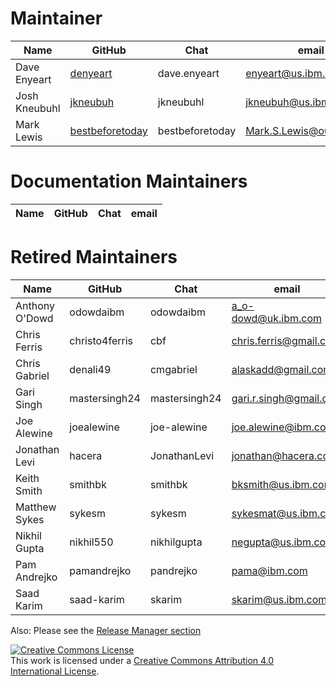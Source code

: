 Maintainer
===========

| Name            | GitHub                             | Chat            | email                      |
|-----------------|------------------------------------|-----------------|----------------------------|
| Dave Enyeart    | [denyeart][denyeart]               | dave.enyeart    | <enyeart@us.ibm.com>       |
| Josh Kneubuhl   | [jkneubuh][jkneubuh]               | jkneubuhl       | <jkneubuh@us.ibm.com>      |
| Mark Lewis      | [bestbeforetoday][bestbeforetoday] | bestbeforetoday | <Mark.S.Lewis@outlook.com> |

Documentation Maintainers
=========================

| Name | GitHub | Chat | email |
|------|--------|------|-------|


Retired Maintainers
===================

| Name | GitHub | Chat | email |
|------|--------|------|-------|
| Anthony O'Dowd | odowdaibm  | odowdaibm | <a_o-dowd@uk.ibm.com> |
| Chris Ferris | christo4ferris | cbf | <chris.ferris@gmail.com> |
| Chris Gabriel  | denali49   | cmgabriel | <alaskadd@gmail.com> |
| Gari Singh | mastersingh24 | mastersingh24 | <gari.r.singh@gmail.com> |
| Joe Alewine | joealewine | joe-alewine | <joe.alewine@ibm.com> |
| Jonathan Levi | hacera | JonathanLevi | <jonathan@hacera.com> |
| Keith Smith | smithbk | smithbk | <bksmith@us.ibm.com> |
| Matthew Sykes | sykesm | sykesm | <sykesmat@us.ibm.com> |
| Nikhil Gupta | nikhil550 | nikhilgupta | <negupta@us.ibm.com> |
| Pam Andrejko | pamandrejko | pandrejko | <pama@ibm.com> |
| Saad Karim | saad-karim | skarim | <skarim@us.ibm.com> |


Also: Please see the [Release Manager section](https://github.com/hyperledger/fabric/blob/main/MAINTAINERS.md)

<a rel="license" href="http://creativecommons.org/licenses/by/4.0/"><img alt="Creative Commons License" style="border-width:0" src="https://i.creativecommons.org/l/by/4.0/88x31.png" /></a><br />This work is licensed under a <a rel="license" href="http://creativecommons.org/licenses/by/4.0/">Creative Commons Attribution 4.0 International License</a>.

[denyeart]: https://github.com/denyeart
[jkneubuh]: https://github.com/jkneubuh
[bestbeforetoday]: https://github.com/bestbeforetoday
